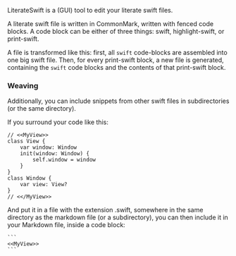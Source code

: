 LiterateSwift is a (GUI) tool to edit your literate swift files.

A literate swift file is written in CommonMark, written with fenced code blocks. A code block can be either of three things: swift, highlight-swift, or print-swift.

A file is transformed like this: first, all `swift` code-blocks are assembled into one big swift file. Then, for every print-swift block, a new file is generated, containing the `swift` code blocks and the contents of that print-swift block.

### Weaving

Additionally, you can include snippets from other swift files in subdirectories (or the same directory).

If you surround your code like this:

    // <<MyView>>
    class View {
        var window: Window
        init(window: Window) {
            self.window = window
        }
    }
    class Window {
        var view: View?
    }
    // <</MyView>>

And put it in a file with the extension .swift, somewhere in the same directory as the markdown file (or a subdirectory), you can then include it in your Markdown file, inside a code block:

    ```
    <<MyView>>
    ```
